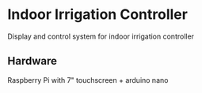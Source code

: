 # Indoor Irrigation Controller 
Display and control system for indoor irrigation controller

## Hardware
Raspberry Pi with 7" touchscreen + arduino nano


